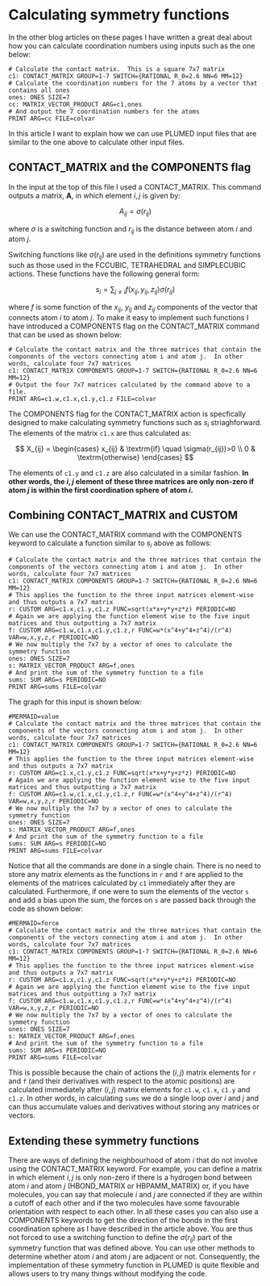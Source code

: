# Calculating symmetry functions

In the other blog articles on these pages I have written a great deal about how you can calculate coordination numbers 
using inputs such as the one below:

```plumed
# Calculate the contact matrix.  This is a square 7x7 matrix
c1: CONTACT_MATRIX GROUP=1-7 SWITCH={RATIONAL R_0=2.6 NN=6 MM=12}
# Calculate the coordination numbers for the 7 atoms by a vector that contains all ones
ones: ONES SIZE=7
cc: MATRIX_VECTOR_PRODUCT ARG=c1,ones
# And output the 7 coordination numbers for the atoms
PRINT ARG=cc FILE=colvar
``` 

In this article I want to explain how we can use PLUMED input files that are similar to the one above to calculate 
other input files.

## CONTACT_MATRIX and the COMPONENTS flag

In the input at the top of this file I used a CONTACT_MATRIX.  This command outputs a matrix, $\mathbf{A}$, in which element $i,j$ is given by:

$$
A_{ij} = \sigma(r_{ij})
$$

where $\sigma$ is a switching function and $r_{ij}$ is the distance between atom $i$ and atom $j$.  

Switching functions like $\sigma(r_{ij})$ are used in the definitions symmetry functions such as those used in the FCCUBIC, TETRAHEDRAL and SIMPLECUBIC actions.  These functions have the following general form:

$$
s_i = \sum_{j\ne i } f(x_{ij},y_{ij},z_{ij})\sigma(r_{ij})
$$

where $f$ is some function of the $x_{ij}$, $y_{ij}$ and $z_{ij}$ components of the vector that connects atom $i$ to atom $j$.  To make it easy to implement such functions I have introduced a 
COMPONENTS flag on the CONTACT_MATRIX command that can be used as shown below:

```plumed
# Calculate the contact matrix and the three matrices that contain the components of the vectors connecting atom i and atom j.  In other words, calculate four 7x7 matrices
c1: CONTACT_MATRIX COMPONENTS GROUP=1-7 SWITCH={RATIONAL R_0=2.6 NN=6 MM=12}
# Output the four 7x7 matrices calculated by the command above to a file.
PRINT ARG=c1.w,c1.x,c1.y,c1.z FILE=colvar
```

The COMPONENTS flag for the CONTACT_MATRIX action is specfically designed to make calculating symmetry functions such as $s_i$ striaghforward.  The elements of the matrix `c1.x` are 
thus calculated as:

$$
X_{ij} = \begin{cases}
x_{ij} & \textrm{if} \quad \sigma(r_{ij})>0 \\
0 & \textrm{otherwise}
\end{cases}
$$

The elements of `c1.y` and `c1.z` are also calculated in a similar fashion.  __In other words, the $i,j$ element of these three matrices are only non-zero if atom $j$ is within the first coordination sphere 
of atom $i$.__

## Combining CONTACT_MATRIX and CUSTOM

We can use the CONTACT_MATRIX command with the COMPONENTS keyword to calculate a function similar to $s_i$ above as follows:

```plumed
# Calculate the contact matrix and the three matrices that contain the components of the vectors connecting atom i and atom j.  In other words, calculate four 7x7 matrices
c1: CONTACT_MATRIX COMPONENTS GROUP=1-7 SWITCH={RATIONAL R_0=2.6 NN=6 MM=12}
# This applies the function to the three input matrices element-wise and thus outputs a 7x7 matrix
r: CUSTOM ARG=c1.x,c1.y,c1.z FUNC=sqrt(x*x+y*y+z*z) PERIODIC=NO
# Again we are applying the function element wise to the five input matrices and thus outputting a 7x7 matrix
f: CUSTOM ARG=c1.w,c1.x,c1.y,c1.z,r FUNC=w*(x^4+y^4+z^4)/(r^4) VAR=w,x,y,z,r PERIODIC=NO
# We now multiply the 7x7 by a vector of ones to calculate the symmetry function
ones: ONES SIZE=7
s: MATRIX_VECTOR_PRODUCT ARG=f,ones 
# And print the sum of the symmetry function to a file
sums: SUM ARG=s PERIODIC=NO
PRINT ARG=sums FILE=colvar
```

The graph for this input is shown below:

```plumed
#MERMAID=value
# Calculate the contact matrix and the three matrices that contain the components of the vectors connecting atom i and atom j.  In other words, calculate four 7x7 matrices
c1: CONTACT_MATRIX COMPONENTS GROUP=1-7 SWITCH={RATIONAL R_0=2.6 NN=6 MM=12}
# This applies the function to the three input matrices element-wise and thus outputs a 7x7 matrix
r: CUSTOM ARG=c1.x,c1.y,c1.z FUNC=sqrt(x*x+y*y+z*z) PERIODIC=NO
# Again we are applying the function element wise to the five input matrices and thus outputting a 7x7 matrix
f: CUSTOM ARG=c1.w,c1.x,c1.y,c1.z,r FUNC=w*(x^4+y^4+z^4)/(r^4) VAR=w,x,y,z,r PERIODIC=NO
# We now multiply the 7x7 by a vector of ones to calculate the symmetry function
ones: ONES SIZE=7
s: MATRIX_VECTOR_PRODUCT ARG=f,ones
# And print the sum of the symmetry function to a file
sums: SUM ARG=s PERIODIC=NO
PRINT ARG=sums FILE=colvar
```

Notice that all the commands are done in a single chain.  There is no need to store any matrix elements as the functions in `r` and `f` are applied to the elements of the matrices calculated
by `c1` immediately after they are calculated.  Furthermore, if one were to sum the elements of the vector `s` and add a bias upon the sum, the forces on `s` are passed back through the code as
shown below:

```plumed
#MERMAID=force
# Calculate the contact matrix and the three matrices that contain the components of the vectors connecting atom i and atom j.  In other words, calculate four 7x7 matrices
c1: CONTACT_MATRIX COMPONENTS GROUP=1-7 SWITCH={RATIONAL R_0=2.6 NN=6 MM=12}
# This applies the function to the three input matrices element-wise and thus outputs a 7x7 matrix
r: CUSTOM ARG=c1.x,c1.y,c1.z FUNC=sqrt(x*x+y*y+z*z) PERIODIC=NO
# Again we are applying the function element wise to the five input matrices and thus outputting a 7x7 matrix
f: CUSTOM ARG=c1.w,c1.x,c1.y,c1.z,r FUNC=w*(x^4+y^4+z^4)/(r^4) VAR=w,x,y,z,r PERIODIC=NO
# We now multiply the 7x7 by a vector of ones to calculate the symmetry function
ones: ONES SIZE=7
s: MATRIX_VECTOR_PRODUCT ARG=f,ones
# And print the sum of the symmetry function to a file
sums: SUM ARG=s PERIODIC=NO
PRINT ARG=sums FILE=colvar
```

This is possible because the chain of actions the $(i,j)$ matrix elements for `r` and `f` (and their derivatives with respect to the atomic positions) are calculated immediately after $(i,j)$ matrix elements
for `c1.w`, `c1.x`, `c1.y` and `c1.z`.  In other words, in calculating `sums` we do a single loop over $i$ and $j$ and can thus accumulate values and derivatives without storing any matrices or vectors.

## Extending these symmetry functions

There are ways of defining the neighbourhood of atom $i$ that do not involve using the CONTACT_MATRIX keyword.  For example, you can define a matrix in which element $i,j$ is only non-zero if there is a hydrogen
bond between atom $i$ and atom $j$ (HBOND_MATRIX or HBPAMM_MATRIX) or, if you have molecules, you can say that molecule $i$ and $j$ are connected if they are within a cutoff of each other and if the two molecules
have some favourable orientation with respect to each other.  In all these cases you can also use a COMPONENTS keywords to get the direction of the bonds in the first coordination sphere as I have described in the 
article above.  You are thus not forced to use a switching function to define the $\sigma(r_{ij})$ part of the symmetry function that was defined above.  You can use other methods to determine whether atom $i$ and 
atom $j$ are adjacent or not.  Consequently, the implementation of these symmetry function in PLUMED is quite flexible and allows users to try many things without modifying the code.
